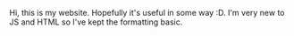 Hi, this is my website. Hopefully it's useful in some way :D. I'm very new to JS and HTML so I've kept the formatting basic.
